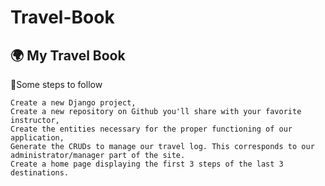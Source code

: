 # Travel-Book

## 🌍 My Travel Book

🐇Some steps to follow

    Create a new Django project,
    Create a new repository on Github you'll share with your favorite instructor,
    Create the entities necessary for the proper functioning of our application,
    Generate the CRUDs to manage our travel log. This corresponds to our administrator/manager part of the site.
    Create a home page displaying the first 3 steps of the last 3 destinations.


